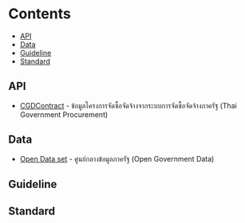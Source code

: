 # Contents
- [API](#api)
- [Data](#data)
- [Guideline](#guideline)
- [Standard](#standard)

## API
- [CGDContract](https://govspending.data.go.th/api/documentation) - ข้อมูลโครงการจัดซื้อจัดจ้างจากระบบการจัดซื้อจัดจ้างภาครัฐ (Thai Government Procurement)

## Data
- [Open Data set](https://data.go.th/Datasets.aspx) - ศูนย์กลางข้อมูลภาครัฐ (Open Government Data)
 

## Guideline


## Standard


